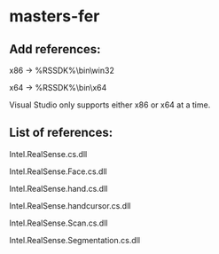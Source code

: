 # masters-fer
## Add references:

x86 -> %RSSDK%\bin\win32

x64 -> %RSSDK%\bin\x64


Visual Studio only supports either x86 or x64 at a time.

## List of references:

Intel.RealSense.cs.dll

Intel.RealSense.Face.cs.dll

Intel.RealSense.hand.cs.dll

Intel.RealSense.handcursor.cs.dll

Intel.RealSense.Scan.cs.dll

Intel.RealSense.Segmentation.cs.dll


